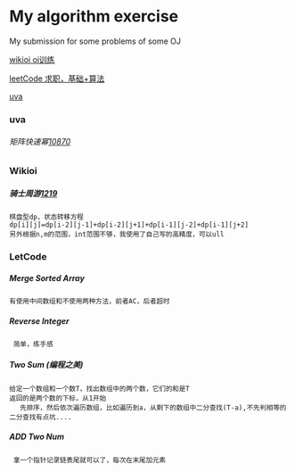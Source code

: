 My algorithm exercise
========

My submission for some problems of some OJ

[wikioi oi训练](http://www.wikioi.com/training/ )

[leetCode 求职，基础+算法](http://oj.leetcode.com/problems/)

[uva](http://uva.onlinejudge.org/)

### uva
###### 矩阵快速幂[10870](http://uva.onlinejudge.org/index.php?option=com_onlinejudge&Itemid=8&page=show_problem&category=&problem=1811&mosmsg=Submission+received+with+ID+14200708)

### Wikioi
#####  骑士周游[1219](http://www.wikioi.com/problem/1219/)
	棋盘型dp，状态转移方程
    dp[i][j]=dp[i-2][j-1]+dp[i-2][j+1]+dp[i-1][j-2]+dp[i-1][j+2]
    另外根据n,m的范围，int范围不够，我使用了自己写的高精度，可以ull	

### LetCode
##### Merge Sorted Array
    有使用中间数组和不使用两种方法，前者AC，后者超时


##### Reverse Integer
     简单，练手感

##### Two Sum (编程之美)
	给定一个数组和一个数T，找出数组中的两个数，它们的和是T
	返回的是两个数的下标，从1开始
    　 先排序，然后依次遍历数组，比如遍历到a，从剩下的数组中二分查找(T-a),不先判相等的二分查找有点坑....

##### ADD Two Num
     拿一个指针记录链表尾就可以了，每次在末尾加元素
 

	
	
